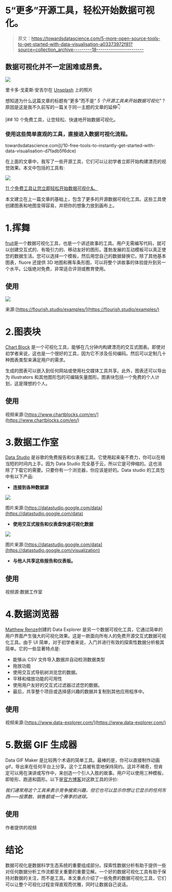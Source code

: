 # 5“更多”开源工具，轻松开始数据可视化。

> 原文：<https://towardsdatascience.com/5-more-open-source-tools-to-get-started-with-data-visualisation-a03373972f81?source=collection_archive---------18----------------------->

## 数据可视化并不一定困难或昂贵。

![](img/a29afb9a9da8d02ad1ed3a0c1fbe5dd9.png)

里卡多·戈麦斯·安吉尔在 [Unsplash](https://unsplash.com?utm_source=medium&utm_medium=referral) 上的照片

想知道为什么这篇文章的标题有“更多”而不是“ *5 个开源工具来开始数据可视化*”？原因是这是我不久前写的一篇关于同一主题的文章的延伸👇

[](/10-free-tools-to-instantly-get-started-with-data-visualisation-d7fadb5f6dce) [## 10 个免费工具，让您轻松、快速地开始数据可视化。

### 使用这些简单直观的工具，直接进入数据可视化流程。

towardsdatascience.com](/10-free-tools-to-instantly-get-started-with-data-visualisation-d7fadb5f6dce) 

在上面的文章中，我写了一些开源工具，它们可以让初学者立即开始构建漂亮的视觉效果。本文中包括的工具有:

![](img/3d51371c81b70fd083e5bcb1642f4293.png)

[11 个免费工具让您立即轻松开始数据可视化&。](/10-free-tools-to-instantly-get-started-with-data-visualisation-d7fadb5f6dce)

本文建立在上一篇文章的基础上，包含了更多的开源数据可视化工具。这些工具使创建图表和地图变得容易，并把你的想象力放到画布上。

# 1.挥舞

[fruit](https://flourish.studio/)是一个数据可视化工具，也是一个讲述故事的工具。用户无需编写代码，就可以创建交互式的、有吸引力的、移动友好的图形。蓬勃发展的互动模板可以真正使您的数据生活。您可以选择一个模板，然后用您自己的数据替换它。除了其他基本图表，fluore 还提供 3D 地图和赛车条形图，可以将整个讲故事的体验提升到另一个水平。公版绝对免费，非常适合评测或教育使用。

## 使用

![](img/3dd50ea18ef89707a2e9ce58962c4e61.png)

来源:[https://flourish.studio/examples/](https://flourish.studio/examples/)

# 2.图表块

[Chart Block](https://www.chartblocks.com/en/) 是一个可视化工具，能够在几分钟内构建漂亮的交互式图表。即使对初学者来说，这也是一个很好的工具，因为它不涉及任何编码。然后可以定制几十种图表类型来满足用户的需求。

生成的图表可以嵌入到任何网站或使用社交媒体工具共享。此外，图表还可以导出为 illustrators 和其他图形包的可编辑矢量图形。图表块包括一个免费的个人计划，这是理想的个人。

## 使用

视频来源:[https://www.chartblocks.com/en/](https://www.chartblocks.com/en/)

# 3.数据工作室

[Data Studio](https://datastudio.google.com/u/0/navigation/reporting) 是谷歌的免费报告和仪表板工具。它使用起来毫不费力，你可以在相当短的时间内上手。因为 Data Studio 完全基于云，所以它是可伸缩的。这也消除了下载它的需要。只要你有一个浏览器，你应该是好的。Data studio 的工具包中有以下产品:

*   **连接到各种数据源**

![](img/f07f24686ccb3dea331b6356b653df80.png)

图片来源:[https://datastudio.google.com/data](https://datastudio.google.com/data)

*   **使用交互式报告和仪表盘快速可视化数据**

![](img/4767a291352697a6a7df7a7251712de4.png)

图片来源:[https://datastudio.google.com/data](https://datastudio.google.com/visualization)

*   **与他人共享这些报告和仪表板。**

## 使用

视频源:数据工作室

# 4.数据浏览器

[Matthew Renze](https://www.data-explorer.com/)创建的 Data Explorer 是另一个数据可视化工具，它通过简单的用户界面产生强大的可视化效果。这是一款面向所有人的免费开源交互式数据可视化工具。由于 UI 简单，对于初学者来说，入门并进行有效的探索性数据分析极其简单。它的一些显著特点是:

*   能够从 CSV 文件导入数据并自动检测数据类型
*   拖放功能
*   使用交互式导航树浏览您的数据。
*   平移和缩放功能的可用性
*   使用用户友好的交互式过滤器过滤您的数据。
*   最后，共享整个项目或选择感兴趣的数据并复制到其他应用程序中。

## 使用

视频来源:[https://www.data-explorer.com/](https://www.data-explorer.com/)

# 5.数据 GIF 生成器

Data GIF Maker 是比较两个术语的简单工具。最棒的是，你可以直接制作动画 gif，导出来在任何平台上分享。这个工具被有意地保持简约。这并不稀奇，但肯定可以用在演讲或写作中，来创造一个引人入胜的故事。用户可以使用三种模板，即矩形、跑道和圆形。以下是[官方博客](https://blog.google/outreach-initiatives/google-news-initiative/using-data-gif-maker-compare-data-and-tell-stories/)对这款工具的评价:

*我们通常用这个工具来表示竞争搜索兴趣，但它也可以显示你想让它显示的任何东西——投票数、销售额或一个赛季的进球。*

## 使用

作者提供的视频

# 结论

数据可视化是数据科学生态系统的重要组成部分。探索性数据分析有助于提供一些对任何数据分析工作流都至关重要的重要见解。一个好的数据可视化工具有助于保持对数据的关注，而不是工具。本文重点介绍了一些免费的数据可视化工具，它们可以让整个可视化过程变得直观而优雅，同时让数据自己说话。